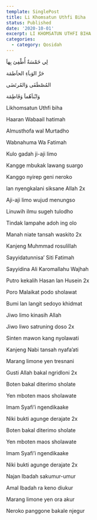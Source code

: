 ```yaml
---
template: SinglePost
title: Li Khomsatun Uthfi Biha
status: Published
date: '2020-10-01'
excerpt: LI KHOMSATUN UTHFI BIHA
categories:
  - category: Qosidah
---
```



لِي خَمْسَةٌ أُطْفِئ بِهاَ

حَرَّ الوَباَءِ الحاَطمَة

المُصْطَفَى وَالمُرتَضَى

وَابْناَهُماَ وَفَاطِمَة



Likhomsatun Uthfi biha

Haaran Wabaail hatimah

Almusthofa wal Murtadho

Wabnahuma Wa Fatimah





Kulo gadah ji-aji limo

Kangge mbukak lawang suargo

Kanggo nyirep geni neroko

lan nyengkalani siksane Allah 2x



Aji-aji limo wujud menungso

Linuwih ilmu sugeh tulodho

Tindak lampahe adoh ing olo

Manah niate tansah waskito 2x



Kanjeng Muhmmad rosulillah

Sayyidatunnisa’ Siti Fatimah

Sayyidina Ali Karomallahu Wajhah

Putro kekalih Hasan lan Husein 2x



Poro Malaikat podo sholawat

Bumi lan langit sedoyo khidmat

Jiwo limo kinasih Allah

Jiwo liwo satruning doso 2x



Sinten mawon kang nyolawati

Kanjeng Nabi tansah nyafa’ati

Marang limone yen tresnani

Gusti Allah bakal ngridloni 2x



Boten bakal diterimo sholate

Yen mboten maos sholawate

Imam Syafi’i ngendikaake

Niki bukti agunge derajate 2x



Boten bakal diterimo sholate

Yen mboten maos sholawate

Imam Syafi’i ngendikaake

Niki bukti agunge derajate 2x



Najan Ibadah sakumur-umur

Amal Ibadah ra keno diukur

Marang limone yen ora akur

Neroko panggone bakale njegur
